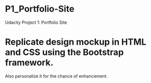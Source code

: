 # P1_Portfolio-Site
Udacity Project 1: Portfolio Site

# Replicate design mockup in HTML and CSS using the Bootstrap framework.
Also personalize it for the chance of enhancement.
